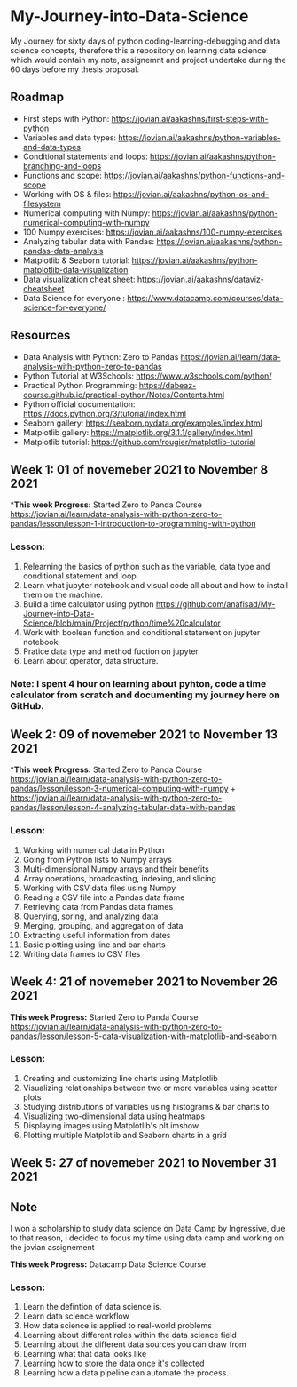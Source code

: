 # My-Journey-into-Data-Science
My Journey for sixty days of python coding-learning-debugging and data science concepts, therefore this a repository on learning data science which would contain my note, assignemnt and project undertake during the 60 days before my thesis proposal.


## Roadmap
- First steps with Python: https://jovian.ai/aakashns/first-steps-with-python
- Variables and data types: https://jovian.ai/aakashns/python-variables-and-data-types
- Conditional statements and loops: https://jovian.ai/aakashns/python-branching-and-loops
- Functions and scope: https://jovian.ai/aakashns/python-functions-and-scope
- Working with OS & files: https://jovian.ai/aakashns/python-os-and-filesystem
- Numerical computing with Numpy: https://jovian.ai/aakashns/python-numerical-computing-with-numpy
- 100 Numpy exercises: https://jovian.ai/aakashns/100-numpy-exercises
- Analyzing tabular data with Pandas: https://jovian.ai/aakashns/python-pandas-data-analysis
- Matplotlib & Seaborn tutorial: https://jovian.ai/aakashns/python-matplotlib-data-visualization
- Data visualization cheat sheet: https://jovian.ai/aakashns/dataviz-cheatsheet
- Data Science for everyone : https://www.datacamp.com/courses/data-science-for-everyone/

## Resources
- Data Analysis with Python: Zero to Pandas https://jovian.ai/learn/data-analysis-with-python-zero-to-pandas
- Python Tutorial at W3Schools: https://www.w3schools.com/python/
- Practical Python Programming: https://dabeaz-course.github.io/practical-python/Notes/Contents.html
- Python official documentation: https://docs.python.org/3/tutorial/index.html
- Seaborn gallery: https://seaborn.pydata.org/examples/index.html
- Matplotlib gallery: https://matplotlib.org/3.1.1/gallery/index.html
- Matplotlib tutorial: https://github.com/rougier/matplotlib-tutorial

## Week 1: 01 of novemeber 2021 to November 8 2021

***This week Progress:** Started Zero to Panda Course https://jovian.ai/learn/data-analysis-with-python-zero-to-pandas/lesson/lesson-1-introduction-to-programming-with-python

### Lesson: 
1. Relearning the basics of python such as the variable, data type and conditional statement and loop.
2. Learn what jupyter notebook and visual code all about and how to install them on the machine.
3. Build a time calculator using python https://github.com/anafisad/My-Journey-into-Data-Science/blob/main/Project/python/time%20calculator
4. Work with boolean function and conditional statement on jupyter notebook.
5. Pratice data type and method fuction on jupyter.
6. Learn about operator, data structure.


### Note: I spent 4 hour on learning about pyhton, code a time calculator from scratch and documenting my journey here on GitHub.


## Week 2: 09 of novemeber 2021 to November 13 2021

***This week Progress:** Started Zero to Panda Course https://jovian.ai/learn/data-analysis-with-python-zero-to-pandas/lesson/lesson-3-numerical-computing-with-numpy + https://jovian.ai/learn/data-analysis-with-python-zero-to-pandas/lesson/lesson-4-analyzing-tabular-data-with-pandas

### Lesson: 
1. Working with numerical data in Python
2. Going from Python lists to Numpy arrays
3. Multi-dimensional Numpy arrays and their benefits
4. Array operations, broadcasting, indexing, and slicing
5. Working with CSV data files using Numpy
6. Reading a CSV file into a Pandas data frame
7. Retrieving data from Pandas data frames
8. Querying, soring, and analyzing data
9. Merging, grouping, and aggregation of data
10. Extracting useful information from dates
11. Basic plotting using line and bar charts
12. Writing data frames to CSV files


## Week 4: 21 of novemeber 2021 to November 26 2021

**This week Progress:** Started Zero to Panda Course https://jovian.ai/learn/data-analysis-with-python-zero-to-pandas/lesson/lesson-5-data-visualization-with-matplotlib-and-seaborn

### Lesson: 
1. Creating and customizing line charts using Matplotlib
2. Visualizing relationships between two or more variables using scatter plots
3. Studying distributions of variables using histograms & bar charts to
4. Visualizing two-dimensional data using heatmaps
5. Displaying images using Matplotlib's plt.imshow
6. Plotting multiple Matplotlib and Seaborn charts in a grid



## Week 5: 27 of novemeber 2021 to November 31 2021

## Note
I won a scholarship to study data science on Data Camp by Ingressive, due to that reason, i decided to focus my time using data camp and working on the jovian assignement

**This week Progress:** Datacamp Data Science Course

### Lesson: 
1. Learn the defintion of data science is.
2. Learn data science workflow
3. How data science is applied to real-world problems
4. Learning about different roles within the data science field
5. Learning about the different data sources you can draw from
6. Learning what that data looks like
7. Learning how to store the data once it's collected
8. Learning how a data pipeline can automate the process.
